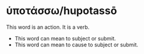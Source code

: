 # ὑποτάσσω/hupotassō
This word is an action. It is a verb.

* This word can mean to subject or submit.
* This word can mean to cause to subject or submit.
